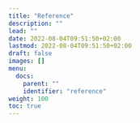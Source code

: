 ```yaml
---
title: "Reference"
description: ""
lead: ""
date: 2022-08-04T09:51:50+02:00
lastmod: 2022-08-04T09:51:50+02:00
draft: false
images: []
menu:
  docs:
    parent: ""
    identifier: "reference"
weight: 100
toc: true
---
```

